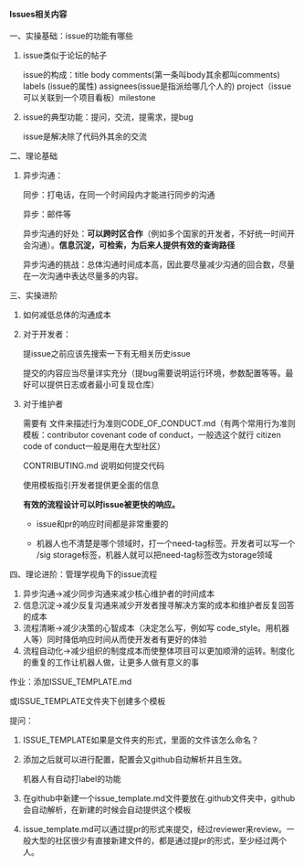 #### Issues相关内容

一、实操基础：issue的功能有哪些

1. issue类似于论坛的帖子

   issue的构成：title body comments(第一条叫body其余都叫comments) labels (issue的属性) assignees(issue是指派给哪几个人的) project（issue可以关联到一个项目看板）milestone

2. issue的典型功能：提问，交流，提需求，提bug

   issue是解决除了代码外其余的交流



二、理论基础

1. 异步沟通：

   同步：打电话，在同一个时间段内才能进行同步的沟通

   异步：邮件等

   异步沟通的好处：**可以跨时区合作**（例如多个国家的开发者，不好统一时间开会沟通）。**信息沉淀，可检索，为后来人提供有效的查询路径**

   异步沟通的挑战：总体沟通时间成本高，因此要尽量减少沟通的回合数，尽量在一次沟通中表达尽量多的内容。



三、实操进阶

1. 如何减低总体的沟通成本

2. 对于开发者：

   提issue之前应该先搜索一下有无相关历史issue

   提交的内容应当尽量详实充分（提bug需要说明运行环境，参数配置等等。最好可以提供日志或者最小可复现仓库）

3. 对于维护者

   需要有 文件来描述行为准则CODE_OF_CONDUCT.md（有两个常用行为准则模板：contributor covenant code of conduct，一般选这个就行 citizen code of conduct一般是用在大型社区）

   CONTRIBUTING.md  说明如何提交代码

   使用模板指引开发者提供更全面的信息

   **有效的流程设计可以时issue被更快的响应。**

   + issue和pr的响应时间都是非常重要的

   + 机器人也不清楚是哪个领域时，打一个need-tag标签。开发者可以写一个 /sig storage标签，机器人就可以把need-tag标签改为storage领域

   

四、理论进阶：管理学视角下的issue流程

1. 异步沟通->减少同步沟通来减少核心维护者的时间成本
2. 信息沉淀->减少反复沟通来减少开发者搜寻解决方案的成本和维护者反复回答的成本
3. 流程清晰->减少决策的心智成本（决定怎么写，例如写 code_style。用机器人等）同时降低响应时间从而使开发者有更好的体验
4. 流程自动化->减少组织的制度成本而使整体项目可以更加顺滑的运转。制度化的重复的工作让机器人做，让更多人做有意义的事



作业：添加ISSUE_TEMPLATE.md

或ISSUE_TEMPLATE文件夹下创建多个模板



提问：

1. ISSUE_TEMPLATE如果是文件夹的形式，里面的文件该怎么命名？

2. 添加之后就可以进行配置，配置会又github自动解析并且生效。

   机器人有自动打label的功能

3. 在github中新建一个issue_template.md文件要放在.github文件夹中，github会自动解析，在新建的时候会自动提供这个模板

4. issue_template.md可以通过提pr的形式来提交，经过reviewer来review。一般大型的社区很少有直接新建文件的，都是通过提pr的形式，至少经过两个人。

